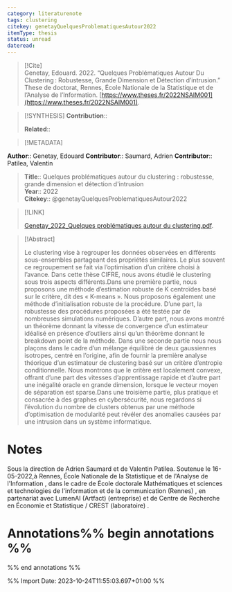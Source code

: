 ```yaml
---
category: literaturenote
tags: clustering
citekey: genetayQuelquesProblematiquesAutour2022
itemType: thesis
status: unread  
dateread:  
---
```


> [!Cite]  
> Genetay, Edouard. 2022. “Quelques Problématiques Autour Du Clustering : Robustesse, Grande Dimension et Détection d’intrusion.” These de doctorat, Rennes, École Nationale de la Statistique et de l’Analyse de l’Information. [https://www.theses.fr/2022NSAIM001](https://www.theses.fr/2022NSAIM001).

> [!SYNTHESIS] 
>**Contribution**::
>
>**Related**:: 
>

> [!METADATA]  
>
**Author**:: Genetay, Edouard
**Contributor**:: Saumard, Adrien
**Contributor**:: Patilea, Valentin<br>
> **Title**:: Quelques problématiques autour du clustering : robustesse, grande dimension et détection d'intrusion    
> **Year**:: 2022     
> **Citekey**:: @genetayQuelquesProblematiquesAutour2022    
>    
>    
>     
>    
>    
>     
>    
>    
>

> [!LINK] 
>
> [Genetay_2022_Quelques problématiques autour du clustering.pdf](file:///Users/steven/Library/CloudStorage/GoogleDrive-steven.golovkine@ul.ie/My%20Drive/bibliography/Rennes,%20École%20Nationale%20de%20la%20Statistique%20et%20de%20l'Analyse%20de%20l'Information/2022/Genetay_2022_Quelques%20problématiques%20autour%20du%20clustering.pdf).

>[!Abstract]
>
>Le clustering vise à regrouper les données observées en différents sous-ensembles partageant des propriétés similaires. Le plus souvent ce regroupement se fait via l’optimisation d’un critère choisi à l’avance. Dans cette thèse CIFRE, nous avons étudié le clustering sous trois aspects différents.Dans une première partie, nous proposons une méthode d’estimation robuste de K centroïdes basé sur le critère, dit des « K-means ». Nous proposons également une méthode d’initialisation robuste de la procédure. D’une part, la robustesse des procédures proposées a été testée par de nombreuses simulations numériques. D’autre part, nous avons montré un théorème donnant la vitesse de convergence d’un estimateur idéalisé en présence d’outliers ainsi qu’un théorème donnant le breakdown point de la méthode. Dans une seconde partie nous nous plaçons dans le cadre d’un mélange équilibré de deux gaussiennes isotropes, centré en l’origine, afin de fournir la première analyse théorique d’un estimateur de clustering basé sur un critère d’entropie conditionnelle. Nous montrons que le critère est localement convexe, offrant d’une part des vitesses d’apprentissage rapide et d’autre part une inégalité oracle en grande dimension, lorsque le vecteur moyen de séparation est sparse.Dans une troisième partie, plus pratique et consacrée à des graphes en cybersécurité, nous regardons si l’évolution du nombre de clusters obtenus par une méthode d’optimisation de modularité peut révéler des anomalies causées par une intrusion dans un système informatique.
>>


# Notes
Sous la direction de Adrien Saumard et de Valentin Patilea. Soutenue le 16-05-2022,à Rennes, École Nationale de la Statistique et de l'Analyse de l'Information , dans le cadre de École doctorale Mathématiques et sciences et technologies de l'information et de la communication (Rennes) , en partenariat avec LumenAI (Artfact) (entreprise) et de Centre de Recherche en Économie et Statistique / CREST (laboratoire) .<br>
# Annotations%% begin annotations %%  
 
  
%% end annotations %%

%% Import Date: 2023-10-24T11:55:03.697+01:00 %%
